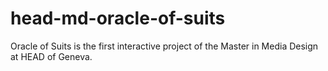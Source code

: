 # head-md-oracle-of-suits
Oracle of Suits is the first interactive project of the Master in Media Design at HEAD of Geneva.
